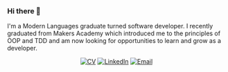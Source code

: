 ### Hi there 👋

I'm a Modern Languages graduate turned software developer. I recently graduated from Makers Academy which introduced me to the principles of OOP and TDD and am now looking for opportunities to learn and grow as a developer.


<div align='center'>
  
<!-- [![Portfolio]](http://www.connorworthington.com) -->
[![CV]](https://github.com/CRTW26/CV)
[![LinkedIn]](https://www.linkedin.com/in/connor-worthington-83b350131/)
[![Email]](mailto:worthington.connor@gmail.com)

</div>

[CV]: https://img.shields.io/badge/-CV-blueviolet?style=for-the-badge
[linkedin]: https://img.shields.io/badge/LinkedIn-%232A6AC7?style=for-the-badge&logo=linkedin
[email]: https://img.shields.io/badge/Email-%23D14836?style=for-the-badge&logo=gmail&logoColor=white
[github]: https://img.shields.io/badge/GitHub-%23181717?style=for-the-badge&logo=github&logoColor=white
[Portfolio]: https://img.shields.io/badge/-Portfolio-brightgreen?style=for-the-badge
